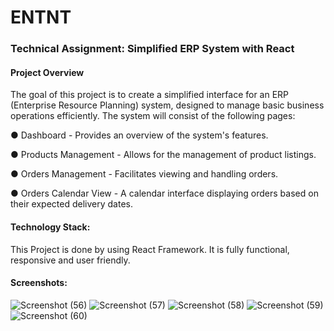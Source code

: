 # ENTNT 
### Technical Assignment: Simplified ERP System with React

#### Project Overview
The goal of this project is to create a simplified interface for an ERP (Enterprise Resource Planning) system, designed to manage basic business operations efficiently. The system will consist of the following pages:

● Dashboard - Provides an overview of the system's features.

● Products Management - Allows for the management of product listings.

● Orders Management - Facilitates viewing and handling orders.

● Orders Calendar View - A calendar interface displaying orders based on their expected
delivery dates.

#### Technology Stack: 
This Project is done by using React Framework. It is fully functional, responsive and user friendly.

#### Screenshots:
![Screenshot (56)](https://github.com/RohitDambale/ENTNT-ERP-main/assets/159044156/ec97fbc1-e369-48b9-8aa6-481916eaf76c)
![Screenshot (57)](https://github.com/RohitDambale/ENTNT-ERP-main/assets/159044156/59ab6751-9346-47b9-ad9d-dca305fe939f)
![Screenshot (58)](https://github.com/RohitDambale/ENTNT-ERP-main/assets/159044156/5375afba-9a63-4db6-9207-8622b4ae1cdd)
![Screenshot (59)](https://github.com/RohitDambale/ENTNT-ERP-main/assets/159044156/52048335-4b2d-4f53-8354-78adb6c63584)
![Screenshot (60)](https://github.com/RohitDambale/ENTNT-ERP-main/assets/159044156/044601a2-5009-4411-8769-69907e9e7518)


